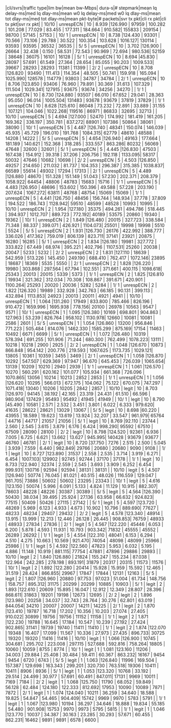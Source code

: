 |cli/svrs|traffic type|lim bw|mean bw-Mbps|  dura-s|# stepmark|mean lq delay-ms|med lq dlay-ms|mean w0 lq delay-ms|med w0 lq dlay-ms|mean tot dlay-ms|med tot dlay-ms|mean pkt-byte|# packets|svr tx pkt|cli rx pkt|cli tx pkt|svr rx pkt|
|  10/10 |  unrespECN |   10 |      8.939 |126.990 |    97959 |        100.282 |      101.208 |            77.029 |          83.455 |        177.311 |       184.664 |      910.582|  155833 |   209154 |    98700 |    57145 |    57153 |
|  10/ 1 |  unrespECN |   10 |      8.738 |124.430 |    93301 |         70.566 |       73.106 |            29.788 |          30.522 |        100.354 |       103.628 |     1016.127|  130114 |    93593 |    93595 |    36532 |    36535 |
|   5/ 5 |  unrespECN |   10 |      3.702 |126.900 |    26664 |         32.438 |        0.150 |            58.531 |          72.543 |         90.969 |        72.694 |      980.536|   52159 |    38648 |    36075 |    16101 |    16128 |
|   5/ 1 |  unrespECN |   10 |      8.694 |45.830 |    28097 |         57.691 |       61.549 |            27.364 |          28.654 |         85.055 |        90.203 |     1009.533|   39667 |    28293 |    28293 |    11381 |    11399 |
|   2/ 2 |  unrespECN |   10 |      8.708 |126.820 |    93490 |        111.413 |      114.354 |            48.505 |          50.741 |        159.918 |       165.094 |     1025.990|  128578 |   114779 |    93803 |    34787 |    34784 |
|   2/ 1 |  unrespECN |   10 |      8.706 |123.850 |    93406 |         76.960 |       79.891 |            30.369 |          31.613 |        107.329 |       111.504 |     1029.341|  127915 |    93675 |    93674 |    34256 |    34270 |
|   1/ 1 |  unrespECN |   10 |      8.730 |124.880 |    93507 |         66.010 |       67.652 |            29.041 |          28.363 |         95.050 |        96.014 |     1005.504|  131483 |    93678 |    93679 |    37819 |    37829 |
|   1/ 1 |  unrespECN |   10 |      8.628 |125.610 |    86048 |         73.232 |       72.891 |            33.889 |          31.155 |        107.121 |       104.046 |     1022.268|  119516 |    86971 |    86833 |    32695 |    32713 |
|  10/10 |  unrespECN |    5 |      4.694 |127.000 |    52470 |        174.992 |      181.419 |           161.205 |         169.362 |        336.197 |       350.781 |      837.272|   88901 |   107386 |    50864 |    38061 |    38090 |
|  10/ 1 |  unrespECN |    5 |      4.487 |126.740 |    48341 |        150.074 |      146.039 |            45.935 |          45.729 |        196.010 |       191.768 |     1084.315|   62779 |    48610 |    48588 |    14208 |    14222 |
|   5/ 5 |  unrespECN |    5 |      4.654 |126.940 |    49163 |        177.664 |      181.189 |           140.621 |         152.368 |        318.285 |       333.557 |      863.286|   80232 |    56069 |    47648 |    32600 |    32601 |
|   5/ 1 |  unrespECN |    5 |      4.445 |126.830 |    47503 |        167.438 |      154.912 |            39.318 |          37.206 |        206.756 |       192.118 |     1133.095|   58317 |    50032 |    47646 |    10682 |    10698 |
|   2/ 2 |  unrespECN |    5 |      4.503 |126.850 |    49257 |        214.650 |      211.032 |            81.737 |         104.353 |        296.387 |       315.385 |     1038.837|   66589 |    55614 |    49302 |    17294 |    17313 |
|   2/ 1 |  unrespECN |    5 |      4.489 |126.880 |    48670 |        151.328 |      151.149 |            51.043 |          57.230 |        202.371 |       208.379 |     1058.922|   64454 |    48806 |    48783 |    15683 |    15716 |
|   1/ 1 |  unrespECN |    5 |      4.483 |126.950 |    48696 |        153.602 |      150.396 |            49.588 |          57.228 |        203.190 |       207.624 |     1067.272|   63811 |    48768 |    48754 |    15069 |    15069 |
|   1/ 1 |  unrespECN |    5 |      4.441 |126.750 |    48456 |        156.744 |      148.934 |            37.778 |          37.809 |        194.522 |       186.743 |     1128.942|   59510 |    48599 |    48528 |    10993 |    10995 |
|  10/10 |  unrespECN |    2 |      1.954 |127.180 |    35375 |        494.261 |      494.786 |           518.445 |         394.937 |       1012.707 |       889.723 |      772.192|   40189 |    53575 |    20860 |    19340 |    19362 |
|  10/ 1 |  unrespECN |    2 |      1.849 |126.480 |    20015 |        327.723 |      338.584 |            71.348 |          88.337 |        399.071 |       426.921 |     1104.073|   25501 |    19998 |    19998 |     5510 |     5524 |
|   5/ 5 |  unrespECN |    2 |      1.931 |126.730 |    26176 |        422.992 |      388.777 |           336.026 |         417.362 |        759.019 |       806.139 |      823.711|   37141 |    23921 |    20875 |    16280 |    16285 |
|   5/ 1 |  unrespECN |    2 |      1.834 |126.180 |    19981 |        327.772 |      333.822 |            67.449 |          68.974 |        395.221 |       402.796 |     1107.531|   25260 |    20038 |    20047 |     5233 |     5232 |
|   2/ 2 |  unrespECN |    2 |      1.831 |127.110 |    18639 |        542.959 |      513.226 |           145.450 |         249.190 |        688.410 |       762.417 |     1072.146|   23895 |    18687 |    18369 |     5535 |     5550 |
|   2/ 1 |  unrespECN |    2 |      1.828 |126.220 |    19980 |        303.868 |      297.564 |            67.794 |         102.551 |        371.661 |       400.115 |     1098.618|   25343 |    20013 |    20015 |     5339 |     5373 |
|   1/ 1 |  unrespECN |    2 |      1.825 |126.810 |    19934 |        321.362 |      312.034 |            70.308 |         108.867 |        391.671 |       420.901 |     1100.264|   25293 |    20020 |    20036 |     5282 |     5284 |
|   1/ 1 |  unrespECN |    2 |      1.822 |126.320 |    19989 |        332.928 |      342.763 |            66.185 |          90.131 |        399.113 |       432.894 |     1113.853|   24923 |    20013 |    20011 |     4921 |     4941 |
|  10/10 |  unrespECN |    1 |      1.064 |131.260 |    17949 |        833.800 |      785.466 |           826.196 |         910.472 |       1659.996 |      1695.938 |      778.156|   20100 |    26978 |    10563 |     9547 |     9571 |
|  10/ 1 |  unrespECN |    1 |      1.095 |126.380 |    10169 |        698.801 |      904.863 |           127.963 |          53.239 |        826.764 |       958.102 |     1130.978|   12660 |    10081 |    10081 |     2586 |     2601 |
|   5/ 5 |  unrespECN |    1 |      1.054 |126.860 |    13200 |        956.846 |      771.223 |           505.484 |         814.076 |       1462.330 |      1585.299 |      875.169|   17154 |    11463 |    10492 |     6671 |     6699 |
|   5/ 1 |  unrespECN |    1 |      1.072 |126.480 |    10319 |        578.394 |      691.255 |           101.906 |          71.244 |        680.300 |       762.499 |     1078.223|   13111 |    10218 |    10218 |     2900 |     2925 |
|   2/ 2 |  unrespECN |    1 |      1.048 |126.670 |    10873 |        866.848 |      954.142 |           200.776 |         219.593 |       1067.625 |      1173.735 |     1029.121|   13805 |    10361 |    10359 |     3455 |     3469 |
|   2/ 1 |  unrespECN |    1 |      1.058 |126.870 |    10292 |        547.507 |      629.369 |            97.947 |          96.670 |        645.453 |       726.039 |     1065.654|   13139 |    10209 |    10210 |     2940 |     2939 |
|   1/ 1 |  unrespECN |    1 |      1.061 |126.570 |    10270 |        560.291 |      620.162 |           101.077 |         105.934 |        661.368 |       726.096 |     1070.865|   13056 |    10214 |    10213 |     2852 |     2853 |
|   1/ 1 |  unrespECN |    1 |      1.056 |126.620 |    10295 |        566.013 |      672.175 |           104.062 |          75.122 |        670.075 |       747.297 |     1071.418|   13040 |    10206 |    10205 |     2842 |     2857 |
|  10/10 |      legit |   10 |      8.703 |126.970 |    94145 |         38.192 |       42.165 |            23.319 |          24.431 |         61.510 |        66.596 |      980.904|  137429 |    95493 |    95492 |    41945 |    41949 |
|  10/ 1 |      legit |   10 |      8.790 |45.490 |    10581 |          2.571 |        2.532 |             3.451 |           3.801 |          6.022 |         6.333 |      979.620|   41635 |    28622 |    28621 |    13029 |    13067 |
|   5/ 5 |      legit |   10 |      8.698 |60.220 |    43955 |         18.589 |       19.623 |            13.619 |          13.924 |         32.207 |        33.547 |      961.979|   65764 |    44716 |    44717 |    21057 |    21056 |
|   5/ 1 |      legit |   10 |      8.769 |92.110 |    23744 |          2.560 |        2.545 |             3.615 |           3.879 |          6.176 |         6.424 |      998.290|   95592 |    67510 |    67509 |    28090 |    28100 |
|   2/ 2 |      legit |   10 |      8.798 |124.520 |    92361 |          6.936 |        7.005 |             6.725 |           6.621 |         13.662 |        13.627 |      945.995|  140428 |    93679 |    93677 |    46760 |    46781 |
|   2/ 1 |      legit |   10 |      8.720 |37.750 |     7276 |          2.515 |        2.500 |             5.045 |           3.939 |          7.559 |         6.440 |      982.849|   29766 |    20680 |    20680 |     9090 |     9108 |
|   1/ 1 |      legit |   10 |      8.727 |123.890 |    31537 |          2.558 |        2.535 |             3.714 |           3.919 |          6.271 |         6.454 |     1007.103|  129902 |    92745 |    92744 |    37170 |    37178 |
|   1/ 1 |      legit |   10 |      8.733 |122.940 |    32374 |          2.559 |        2.545 |             3.693 |           3.909 |          6.252 |         6.454 |      999.931|  130716 |    92594 |    92594 |    38131 |    38131 |
|  10/10 |      legit |    5 |      4.507 |126.940 |    50774 |         76.045 |       81.021 |            40.515 |          48.026 |        116.559 |       129.047 |      961.705|   73886 |    50602 |    50602 |    23295 |    23343 |
|  10/ 1 |      legit |    5 |      4.616 |123.150 |    50074 |          5.996 |        6.091 |             5.133 |           4.824 |         11.129 |        10.915 |      882.307|   78603 |    48228 |    48226 |    30387 |    30389 |
|   5/ 5 |      legit |    5 |      4.564 |126.390 |    50430 |         38.034 |       39.495 |            25.924 |          27.136 |         63.958 |        66.632 |      924.823|   77515 |    50409 |    50426 |    27115 |    27142 |
|   5/ 1 |      legit |    5 |      4.597 |123.720 |    48269 |          5.969 |        6.123 |             4.933 |           4.673 |         10.902 |        10.796 |      889.690|   77627 |    48233 |    48234 |    29407 |    29432 |
|   2/ 2 |      legit |    5 |      4.578 |123.340 |    48914 |         13.915 |       13.999 |            12.213 |          12.446 |         26.128 |        26.445 |      908.853|   76759 |    48933 |    48933 |    27834 |    27836 |
|   2/ 1 |      legit |    5 |      4.567 |122.220 |    45446 |          6.053 |        6.200 |             5.878 |           4.593 |         11.931 |        10.793 |      903.342|   71832 |    45555 |    45552 |    26289 |    26292 |
|   1/ 1 |      legit |    5 |      4.554 |122.310 |    48041 |          6.153 |        6.294 |             4.510 |           4.275 |         10.663 |        10.569 |      921.470|   74054 |    48098 |    48099 |    25966 |    25986 |
|   1/ 1 |      legit |    5 |      4.592 |122.560 |    47823 |          5.953 |        6.032 |             5.195 |           4.886 |         11.148 |        10.919 |      881.115|   77754 |    47881 |    47896 |    29886 |    29893 |
|  10/10 |      legit |    2 |      1.840 |126.880 |    21824 |        155.247 |      155.234 |            87.038 |         122.964 |        242.285 |       278.198 |      893.191|   31879 |    20317 |    20315 |    11573 |    11576 |
|  10/ 1 |      legit |    2 |      1.892 |122.280 |    20414 |         15.928 |       15.959 |            15.592 |          12.465 |         31.519 |        28.424 |      866.855|   29967 |    17847 |    17844 |    12131 |    12163 |
|   5/ 5 |      legit |    2 |      1.807 |126.960 |    20880 |         97.753 |       97.023 |            51.004 |          61.734 |        148.756 |       158.757 |      895.312|   31175 |    20299 |    20299 |    10885 |    10903 |
|   5/ 1 |      legit |    2 |      1.893 |122.610 |    20609 |         15.895 |       16.047 |            12.912 |          12.349 |         28.807 |        28.396 |      868.611|   31863 |    19201 |    19198 |    12673 |    12695 |
|   2/ 2 |      legit |    2 |      1.896 |123.980 |    20258 |         34.037 |       32.743 |            28.764 |          30.276 |         62.801 |        63.019 |      844.054|   34210 |    20007 |    20007 |    14211 |    14225 |
|   2/ 1 |      legit |    2 |      1.870 |123.410 |    19787 |         16.718 |       17.202 |            10.356 |          10.203 |         27.074 |        27.405 |      910.022|   30899 |    19756 |    19756 |    11152 |    11158 |
|   1/ 1 |      legit |    2 |      1.871 |122.230 |    19788 |         16.645 |       17.184 |            10.547 |          10.239 |         27.192 |        27.424 |      902.865|   31141 |    19739 |    19740 |    11411 |    11410 |
|   1/ 1 |      legit |    2 |      1.874 |122.070 |    19348 |         16.407 |       17.099 |            11.567 |          10.336 |         27.973 |        27.435 |      896.733|   30725 |    19320 |    19320 |    11416 |    11416 |
|  10/10 |      legit |    1 |      1.066 |126.900 |    10745 |        304.681 |      295.702 |           223.008 |         297.115 |        527.688 |       592.816 |      758.264|   18805 |    10060 |    10059 |     8755 |     8774 |
|  10/ 1 |      legit |    1 |      1.081 |123.160 |    11206 |         34.003 |       29.884 |            25.408 |          30.484 |         59.411 |        60.367 |      863.232|   16167 |     9454 |     9454 |     6720 |     6743 |
|   5/ 5 |      legit |    1 |      1.063 |126.840 |    11996 |        169.504 |      157.387 |           129.698 |         163.343 |        299.201 |       320.730 |      763.518|   19306 |    10411 |    10411 |     8906 |     8936 |
|   5/ 1 |      legit |    1 |      1.053 |123.320 |    10768 |         33.192 |       29.514 |            24.499 |          30.977 |         57.691 |        60.491 |      847.011|   17131 |     9969 |    10011 |     7169 |     7184 |
|   2/ 2 |      legit |    1 |      1.068 |125.750 |    11790 |         68.052 |       59.849 |            56.128 |          62.484 |        124.180 |       122.333 |      812.692|   17953 |    10090 |    10089 |     7871 |     7872 |
|   2/ 1 |      legit |    1 |      1.074 |124.040 |    10211 |         36.259 |       34.640 |            18.588 |          19.825 |         54.847 |        54.465 |      904.409|   15742 |     9969 |     9970 |     5783 |     5791 |
|   1/ 1 |      legit |    1 |      1.067 |123.980 |    10194 |         36.297 |       34.646 |            18.888 |          19.834 |         55.185 |        54.480 |      901.908|   15753 |     9970 |     9973 |     5795 |     5815 |
|   1/ 1 |      legit |    1 |      1.046 |123.770 |    10037 |         34.387 |       30.163 |            23.285 |          30.293 |         57.671 |        60.455 |      862.231|   16462 |     9891 |     9891 |     6578 |     6600 |
